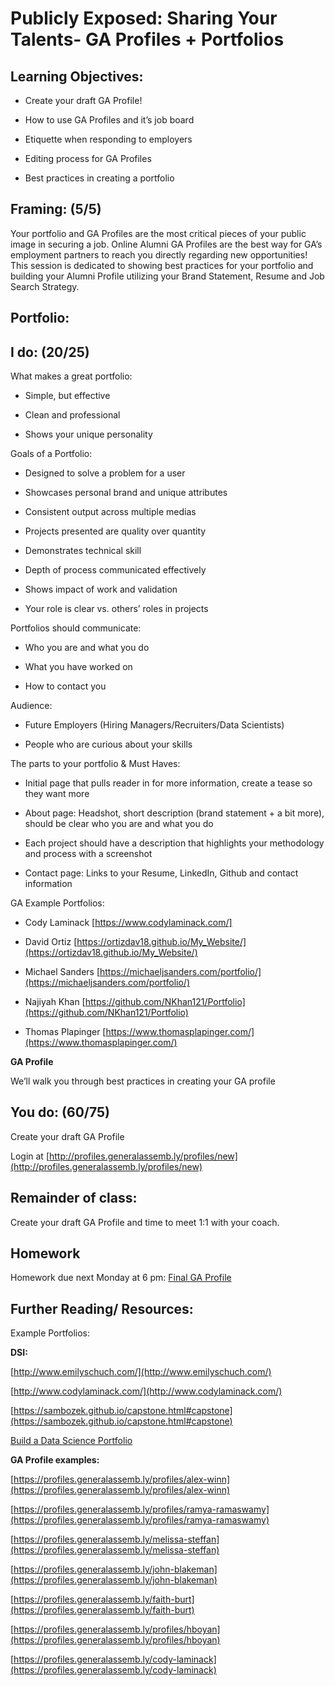 # Publicly Exposed: Sharing Your Talents- GA Profiles + Portfolios

## Learning Objectives:

* Create your draft GA Profile!

* How to use GA Profiles and it’s job board

* Etiquette when responding to employers

* Editing process for GA Profiles

* Best practices in creating a portfolio 

## Framing: (5/5)

Your portfolio and GA Profiles are the most critical pieces of your public image in securing a job. Online Alumni GA Profiles are the best way for GA’s employment partners to reach you directly regarding new opportunities! This session is dedicated to showing best practices for your portfolio and building your Alumni Profile utilizing your Brand Statement, Resume and Job Search Strategy. 

## Portfolio:

## I do: (20/25)

What makes a great portfolio:

* Simple, but effective

* Clean and professional

* Shows your unique personality

Goals of a Portfolio:

* Designed to solve a problem for a user

* Showcases personal brand and unique attributes

* Consistent output across multiple medias

* Projects presented are quality over quantity

* Demonstrates technical skill

* Depth of process communicated effectively

* Shows impact of work and validation

* Your role is clear vs. others’ roles in projects

Portfolios should communicate:

* Who you are and what you do

* What you have worked on

* How to contact you

Audience:

* Future Employers (Hiring Managers/Recruiters/Data Scientists)

* People who are curious about your skills

The parts to your portfolio & Must Haves:

* Initial page that pulls reader in for more information, create a tease so they want more

* About page: Headshot, short description (brand statement + a bit more), should be clear who you are and what you do

* Each project should have a description that highlights your methodology and process with a screenshot

* Contact page: Links to your Resume, LinkedIn, Github and contact information

GA Example Portfolios:

* Cody Laminack [https://www.codylaminack.com/]

* David Ortiz [https://ortizdav18.github.io/My_Website/](https://ortizdav18.github.io/My_Website/)

* Michael Sanders [https://michaeljsanders.com/portfolio/](https://michaeljsanders.com/portfolio/)

* Najiyah Khan [https://github.com/NKhan121/Portfolio](https://github.com/NKhan121/Portfolio)

* Thomas Plapinger [https://www.thomasplapinger.com/](https://www.thomasplapinger.com/)




**GA Profile**

We’ll walk you through best practices in creating your GA profile

## You do: (60/75)

Create your draft GA Profile

Login at [http://profiles.generalassemb.ly/profiles/new](http://profiles.generalassemb.ly/profiles/new)

## Remainder of class:

Create your draft GA Profile and time to meet 1:1 with your coach.

## Homework 
Homework due next Monday at 6 pm: [Final GA Profile](https://github.com/ga-dc/outcomes/blob/master/roadmap/week09/HWweek9.md)

## Further Reading/ Resources:

Example Portfolios:

**DSI:**

[http://www.emilyschuch.com/](http://www.emilyschuch.com/)

[http://www.codylaminack.com/](http://www.codylaminack.com/)

[https://sambozek.github.io/capstone.html#capstone](https://sambozek.github.io/capstone.html#capstone)

[Build a Data Science Portfolio](https://www.dataquest.io/blog/build-a-data-science-portfolio/)


**GA Profile examples:** 

[https://profiles.generalassemb.ly/profiles/alex-winn](https://profiles.generalassemb.ly/profiles/alex-winn)

[https://profiles.generalassemb.ly/profiles/ramya-ramaswamy](https://profiles.generalassemb.ly/profiles/ramya-ramaswamy)

[https://profiles.generalassemb.ly/melissa-steffan](https://profiles.generalassemb.ly/melissa-steffan)

[https://profiles.generalassemb.ly/john-blakeman](https://profiles.generalassemb.ly/john-blakeman)

[https://profiles.generalassemb.ly/faith-burt](https://profiles.generalassemb.ly/faith-burt)

[https://profiles.generalassemb.ly/profiles/hboyan](https://profiles.generalassemb.ly/profiles/hboyan)

[https://profiles.generalassemb.ly/cody-laminack](https://profiles.generalassemb.ly/cody-laminack)
